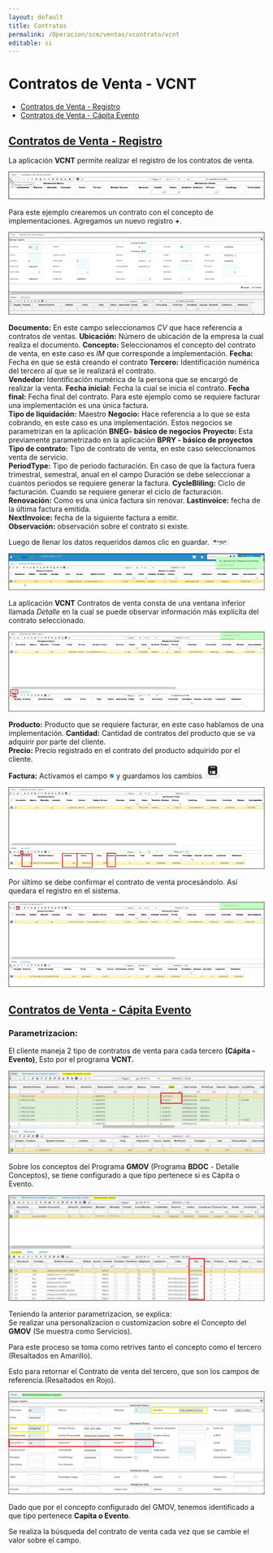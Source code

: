 ```yaml
---
layout: default
title: Contratos
permalink: /Operacion/scm/ventas/vcontrato/vcnt
editable: si
---
```


# Contratos de Venta - VCNT



* [Contratos de Venta - Registro](http://docs.oasiscom.com/Operacion/scm/ventas/vcontrato/vcnt#contratos-de-venta---registro)
* [Contratos de Venta - Cápita Evento](http://docs.oasiscom.com/Operacion/scm/ventas/vcontrato/vcnt#contratos-de-venta---cápita-evento)

## [Contratos de Venta - Registro](http://docs.oasiscom.com/Operacion/scm/ventas/vcontrato/vcnt#contratos-de-venta---registro)


La aplicación **VCNT** permite realizar el registro de los contratos de venta. 

![](1.png)

Para este ejemplo crearemos un contrato con el concepto de implementaciones.  Agregamos un nuevo registro **+**.  

![](2.png)

**Documento:** En este campo seleccionamos *CV* que hace referencia a contratos de ventas. 
**Ubicación:** Número de ubicación de la empresa la cual realiza el documento. 
**Concepto:** Seleccionamos el concepto del contrato de venta, en este caso es *IM* que corresponde a implementación. 
**Fecha:** Fecha en que se está creando el contrato 
**Tercero:** Identificación numérica del tercero al que se le realizará el contrato.  
**Vendedor:** Identificación numérica de la persona que se encargó de realizar la venta. 
**Fecha inicial:** Fecha la cual se inicia el contrato. 
**Fecha final:** Fecha final del contrato. Para este ejemplo como se requiere facturar una implementación es una única factura.  
**Tipo de liquidación:** Maestro
**Negocio:** Hace referencia a lo que se esta cobrando, en este caso es una implementación. Estos negocios se parametrizan en la aplicación **BNEG- básico de negocios**
**Proyecto:** Esta previamente parametrizado en la aplicación **BPRY - básico de proyectos**
**Tipo de contrato:** Tipo de contrato de venta, en este caso seleccionamos venta de servicio.  
**PeriodType:** Tipo de periodo facturación. En caso de que la factura fuera trimestral, semestral, anual en el campo Duración se debe seleccionar a cuantos periodos se requiere generar la factura.
**CycleBliling:** Ciclo de facturación. Cuando se requiere generar el ciclo de facturación.  
**Renovación:** Como es una única factura sin renovar. 
**Lastinvoice:** fecha de la última factura emitida.  
**NextInvoice:** fecha de la siguiente factura a emitir.  
**Observación:** observación sobre el contrato si existe.  


Luego de llenar los datos requeridos damos clic en guardar. ![](guardar.png)

![](3.png)

La aplicación **VCNT** Contratos de venta consta de una ventana inferior llamada _Detalle_ en la cual se puede observar información más explícita del contrato seleccionado.

![](4.png)

**Producto:** Producto que se requiere facturar, en este caso hablamos de una implementación. 
**Cantidad:** Cantidad de contratos del producto que se va adquirir por parte del cliente.  
**Precio:** Precio registrado en el contrato del producto adquirido por el cliente.  
**Factura:** Activamos el campo ![](fag.png) y guardamos los cambios ![](guardar1.png)  

![](5.png)

Por último se debe confirmar el contrato de venta procesándolo. Así quedara el registro en el sistema. 

![](6.png)



## [Contratos de Venta - Cápita Evento](http://docs.oasiscom.com/Operacion/scm/ventas/vcontrato/vcnt#contratos-de-venta---cápita-evento)


### Parametrizacion:  

El cliente maneja 2 tipo de contratos de venta para cada tercero **(Cápita - Evento)**, Esto por el programa **VCNT.**  

![](vcnt11.png)  

Sobre los conceptos del Programa **GMOV** (Programa **BDOC** - Detalle Conceptos), se tiene configurado a que tipo pertenece si es Cápita o Evento.  

![](vcnt12.png)  

Teniendo la anterior parametrizacion, se explica:  
Se realizar una personalizacion o customizacion sobre el Concepto del **GMOV** (Se muestra como Servicios).  

Para este proceso se toma como retrives tanto el concepto como el tercero (Resaltados en Amarillo).  

Esto para retornar el Contrato de venta del tercero, que son los campos de referencia.(Resaltados en Rojo).  

![](vcnt13.png)  

Dado que por el concepto configurado del GMOV, tenemos identificado a que tipo pertenece **Capita o Evento**.

Se realiza la búsqueda del contrato de venta cada vez que se cambie el valor sobre el campo.  
